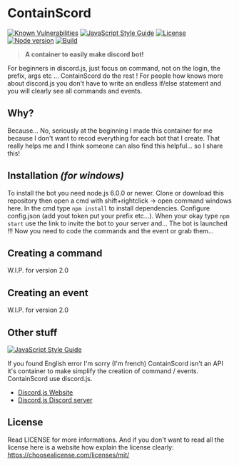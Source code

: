 # ContainScord

[![Known Vulnerabilities](https://snyk.io/test/github/jaymun723/containscord/badge.svg)](https://snyk.io/test/github/jaymun723/containscord) [![JavaScript Style Guide](https://img.shields.io/badge/code_style-standard-brightgreen.svg)](https://standardjs.com) [![License](https://img.shields.io/badge/license-MIT-blue.svg?style=flat)](https://choosealicense.com/licenses/mit/) [![Node version](https://img.shields.io/badge/node-v6.0.0%2B-14ace8.svg)](https://nodejs.org/) [![Build](https://api.travis-ci.org/Jaymun723/ContainScord.svg?branch=master)](https://travis-ci.org/Jaymun723/ContainScord)


>**A container to easily make discord bot!**

For beginners in discord.js, just focus on command, not on the login, the prefix, args etc ... ContainScord do the rest ! For people how knows more about discord.js you don't have to write an endless if/else statement and you will clearly see all commands and events.

## Why?

Because... No, seriously at the beginning I made this container for me because I don't want to recod everything for each bot that I create. That really helps me and I think someone can also find this helpful... so I share this!

## Installation _(for windows)_

To install the bot you need node.js 6.0.0 or newer. Clone or download this repository then open a cmd with shift+rightclick -> open command windows here. In the cmd type `npm install` to install dependencies. Configure config.json (add yout token put your prefix etc...). When your okay type `npm start` use the link to invite the bot to your server and...
The bot is launched !!! Now you need to code the commands and the event or grab them...

## Creating a command

W.I.P. for version 2.0

## Creating an event 

W.I.P. for version 2.0

## Other stuff

[![JavaScript Style Guide](https://cdn.rawgit.com/standard/standard/master/badge.svg)](https://github.com/standard/standard)

If you found English error I'm sorry (I'm french)
ContainScord isn't an API it's container to make simplify the creation of command / events. 
ContainScord use discord.js.
* [Discord.js Website](https://discord.js.org/#/)
* [Discord.js Discord server](https://discord.gg/bRCvFy9)

## License

Read LICENSE for more informations.
And if you don't want to read all the license here is a website how explain the license clearly: https://choosealicense.com/licenses/mit/
